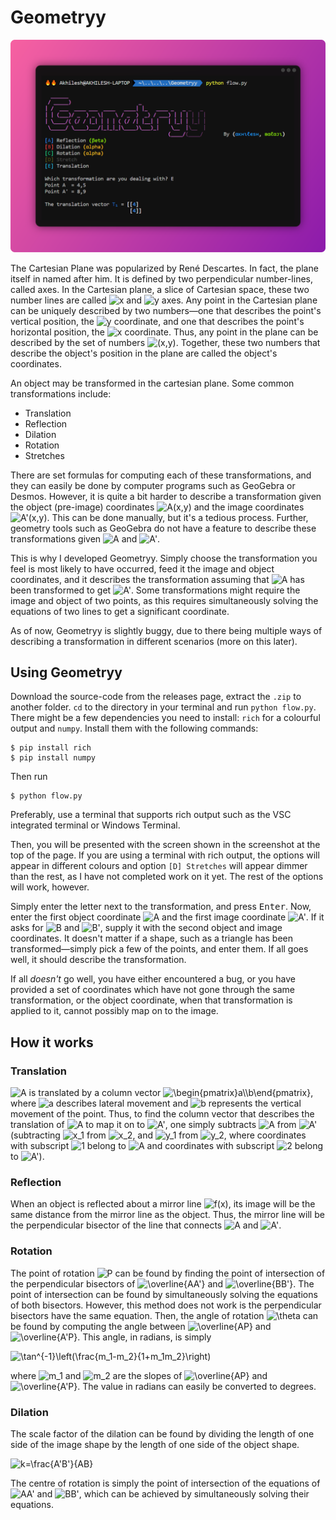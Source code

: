 # Geometryy
<!-- ## A tool to accurately describe transformations on the Cartesian plane, given the image and pre-image coordinates. -->

![Geometryy](./Screenshot.svg)

The Cartesian Plane was popularized by René Descartes. In fact, the plane itself in named after him. It is defined by two perpendicular number-lines, called axes. In the Cartesian plane, a slice of Cartesian space, these two number lines are called <img src="https://latex.codecogs.com/svg.latex?&space;x" title="x"/>  and <img src="https://latex.codecogs.com/svg.latex?\&space;y" title="y"/> axes. Any point in the Cartesian plane can be uniquely described by two numbers—one that describes the point's vertical position, the <img src="https://latex.codecogs.com/svg.latex?\&space;y" title="y"/> coordinate, and one that describes the point's horizontal position, the <img src="https://latex.codecogs.com/svg.latex?\&space;x" title="x"/> coordinate. Thus, any point in the plane can be described by the set of numbers <img src="https://latex.codecogs.com/svg.latex?\&space;(x,y)" title="(x,y)"/>. Together, these two numbers that describe the object's position in the plane are called the object's coordinates.

An object may be transformed in the cartesian plane. Some common transformations include:
- Translation
- Reflection
- Dilation
- Rotation
- Stretches

There are set formulas for computing each of these transformations, and they can easily be done by computer programs such as GeoGebra or Desmos. However, it is quite a bit harder to describe a transformation given the object (pre-image) coordinates <img src="https://latex.codecogs.com/svg.latex?\&space;A(x,y)" title="A(x,y)"/> and the image coordinates <img src="https://latex.codecogs.com/svg.latex?\&space;A'(x,y)" title="A'(x,y)"/>. This can be done manually, but it's a tedious process. Further, geometry tools such as GeoGebra do not have a feature to describe these transformations given <img src="https://latex.codecogs.com/svg.latex?\&space;A" title="A"/> and <img src="https://latex.codecogs.com/svg.latex?\&space;A'" title="A'"/>.

This is why I developed Geometryy. Simply choose the transformation you feel is most likely to have occurred, feed it the image and object coordinates, and it describes the transformation assuming that <img src="https://latex.codecogs.com/svg.latex?\&space;A" title="A"/> has been transformed to get <img src="https://latex.codecogs.com/svg.latex?\&space;A'" title="A'"/>. Some transformations might require the image and object of two points, as this requires simultaneously solving the equations of two lines to get a significant coordinate.

As of now, Geometryy is slightly buggy, due to there being multiple ways of describing a transformation in different scenarios (more on this later).

## Using Geometryy

Download the source-code from the releases page, extract the `.zip` to another folder. `cd` to the directory in your terminal and run `python flow.py`. There might be a few dependencies you need to install: `rich` for a colourful output and `numpy`. Install them with the following commands:
```
$ pip install rich
$ pip install numpy
```
Then run
```
$ python flow.py
```
Preferably, use a terminal that supports rich output such as the VSC integrated terminal or Windows Terminal.

Then, you will be presented with the screen shown in the screenshot at the top of the page. If you are using a terminal with rich output, the options will appear in different colours and option `[D] Stretches` will appear dimmer than the rest, as I have not completed work on it yet. The rest of the options will work, however.

Simply enter the letter next to the transformation, and press <kbd>Enter</kbd>. Now, enter the first object coordinate <img src="https://latex.codecogs.com/svg.latex?\&space;A" title="A"/> and the first image coordinate <img src="https://latex.codecogs.com/svg.latex?\&space;A'" title="A'"/>. If it asks for <img src="https://latex.codecogs.com/svg.latex?\&space;B" title="B"/> and <img src="https://latex.codecogs.com/svg.latex?\&space;B'" title="B'"/>, supply it with the second object and image coordinates. It doesn't matter if a shape, such as a triangle has been transformed—simply pick a few of the points, and enter them. If all goes well, it should describe the transformation.

If all *doesn't* go well, you have either encountered a bug, or you have provided a set of coordinates which have not gone through the same transformation, or the object coordinate, when that transformation is applied to it, cannot possibly map on to the image.

## How it works

### Translation

<img src="https://latex.codecogs.com/svg.latex?\&space;A" title="A"/> is translated by a column vector <img src="https://latex.codecogs.com/svg.latex?\&space;\begin{pmatrix}a\\b\end{pmatrix}" title="\begin{pmatrix}a\\b\end{pmatrix}"/>, where <img src="https://latex.codecogs.com/svg.latex?\&space;a" title="a"/> describes lateral movement and <img src="https://latex.codecogs.com/svg.latex?\&space;b" title="b"/> represents the vertical movement of the point. Thus, to find the column vector that describes the translation of <img src="https://latex.codecogs.com/svg.latex?\&space;A" title="A"/> to map it on to <img src="https://latex.codecogs.com/svg.latex?\&space;A'" title="A'"/>, one simply subtracts <img src="https://latex.codecogs.com/svg.latex?\&space;A" title="A"/> from <img src="https://latex.codecogs.com/svg.latex?\&space;A'" title="A'"/> (subtracting <img src="https://latex.codecogs.com/svg.latex?\&space;x_1" title="x_1"/> from <img src="https://latex.codecogs.com/svg.latex?\&space;x_2" title="x_2"/>, and <img src="https://latex.codecogs.com/svg.latex?\&space;y_1" title="y_1"/> from <img src="https://latex.codecogs.com/svg.latex?\&space;y_2" title="y_2"/>, where coordinates with subscript <img src="https://latex.codecogs.com/svg.latex?\&space;1" title="1"/> belong to <img src="https://latex.codecogs.com/svg.latex?\&space;A" title="A"/> and coordinates with subscript <img src="https://latex.codecogs.com/svg.latex?\&space;2" title="2"/> belong to <img src="https://latex.codecogs.com/svg.latex?\&space;A'" title="A'"/>).

### Reflection

When an object is reflected about a mirror line <img src="https://latex.codecogs.com/svg.latex?\&space;f(x)" title="f(x)"/>, its image will be the same distance from the mirror line as the object. Thus, the mirror line will be the perpendicular bisector of the line that connects <img src="https://latex.codecogs.com/svg.latex?\&space;A" title="A"/> and <img src="https://latex.codecogs.com/svg.latex?\&space;A'" title="A'"/>.

### Rotation

The point of rotation <img src="https://latex.codecogs.com/svg.latex?\&space;P" title="P"/> can be found by finding the point of intersection of the perpendicular bisectors of <img src="https://latex.codecogs.com/svg.latex?\&space;\overline{AA'}" title="\overline{AA'}"/> and <img src="https://latex.codecogs.com/svg.latex?\&space;\overline{BB'}" title="\overline{BB'}"/>. The point of intersection can be found by simultaneously solving the equations of both bisectors. However, this method does not work is the perpendicular bisectors have the same equation. Then, the angle of rotation <img src="https://latex.codecogs.com/svg.latex?\&space;\theta" title="\theta"/> can be found by computing the angle between <img src="https://latex.codecogs.com/svg.latex?\&space;\overline{AP}" title="\overline{AP}"/> and <img src="https://latex.codecogs.com/svg.latex?\&space;\overline{A'P}" title="\overline{A'P}"/>. This angle, in radians, is simply

<img src="https://latex.codecogs.com/svg.latex?\&space;\tan^{-1}\left(\frac{m_1-m_2}{1+m_1m_2}\right)" title="\tan^{-1}\left(\frac{m_1-m_2}{1+m_1m_2}\right)">

where <img src="https://latex.codecogs.com/svg.latex?\&space;m_1" title="m_1"/> and <img src="https://latex.codecogs.com/svg.latex?\&space;m_2" title="m_2"/> are the slopes of <img src="https://latex.codecogs.com/svg.latex?\&space;\overline{AP}" title="\overline{AP}"/> and <img src="https://latex.codecogs.com/svg.latex?\&space;\overline{A'P}" title="\overline{A'P}"/>. The value in radians can easily be converted to degrees.

### Dilation

The scale factor of the dilation can be found by dividing the length of one side of the image shape by the length of one side of the object shape.

<img src="https://latex.codecogs.com/svg.latex?\&space;k=\frac{A'B'}{AB}" title="k=\frac{A'B'}{AB}">

The centre of rotation is simply the point of intersection of the equations of <img src="https://latex.codecogs.com/svg.latex?\&space;AA'" title="AA'"/> and <img src="https://latex.codecogs.com/svg.latex?\&space;BB'" title="BB'"/>, which can be achieved by simultaneously solving their equations.
